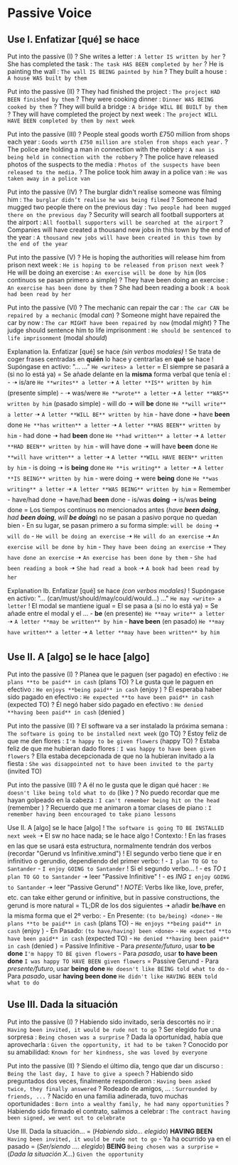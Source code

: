 # Passive Voice

## Use I. Enfatizar [qué] se hace


Put into the passive (I)
    ? She writes a letter : `A letter IS written by her`
    ? She has completed the task : `The task HAS BEEN completed by her`
    ? He is painting the wall : `The wall IS BEING painted by him`
    ? They built a house : `A house WAS built by them`

Put into the passive (II)
    ? They had finished the project : `The project HAD BEEN finished by them`
    ? They were cooking dinner : `Dinner WAS BEING cooked by them`
    ? They will build a bridge : `A bridge WILL BE BUILT by them`
    ? They will have completed the project by next week : `The project WILL HAVE BEEN completed by them by next week`

Put into the passive (III)
    ? People steal goods worth £750 million from shops each year : `Goods worth £750 million are stolen from shops each year.`
    ? The police are holding a man in connection with the robbery : `A man is being held in connection with the robbery`
    ? The police have released photos of the suspects to the media : `Photos of the suspects have been released to the media.`
    ? The police took him away in a police van : `He was taken away in a police van`

Put into the passive (IV)
    ? The burglar didn't realise someone was filming him : `The burglar didn’t realise he was being filmed`
    ? Someone had mugged two people there on the previous day : `Two people had been mugged there on the previous day`
    ? Security will search all football supporters at the airport : `All football supporters will be searched at the airport`
    ? Companies will have created a thousand new jobs in this town by the end of the year : `A thousand new jobs will have been created in this town by the end of the year`

Put into the passive (V)
    ? He is hoping the authorities will release him from prison next week : `He is hoping to be released from prison next week`
    ? He will be doing an exercise : `An exercise will be done by him` (los continuos se pasan primero a simple)
    ? They have been doing an exercise : `An exercise has been done by them`
    ? She had been reading a book : `A book had been read by her`

Put into the passive (VI)
    ? The mechanic can repair the car : `The car CAN be repaired by a mechanic` (modal _can_)
    ? Someone might have repaired the car by now : `The car MIGHT have been repaired by now` (modal _might_)
    ? The judge should sentence him to life imprisonment : `He should be sentenced to life imprisonment` (modal _should_)

Explanation Ia. Enfatizar [qué] se hace _(sin verbos modales)_
    ! Se trata de coger frases centradas en **quién** lo hace y centrarlas en **qué** se hace
    ! Supóngase en activo: "... <verb> ..." `He <writes> a letter`
    = El <verb> siempre se pasará a <done> (si no lo está ya)
    = Se añade delante <to be> en la **misma** forma verbal que tenía el <verb>:
        - <present> 🠢 is/are `He **writes** a letter` 🠢 `A letter **IS** written by him` (presente simple)
        - <past> 🠢 was/were `He **wrote** a letter` 🠢 `A letter **WAS** written by him` (pasado simple)
        - will do 🠢 will **be** done `He **will write** a letter` 🠢 `A letter **WILL BE** written by him`
        - have done 🠢  have **been** done `He **has written** a letter` 🠢 `A letter **HAS BEEN** written by him`
        - had done 🠢 had **been** done `He **had written** a letter` 🠢 `A letter **HAD BEEN** written by him`
        - will have done 🠢 will have **been** done `He **will have written** a letter` 🠢 `A letter **WILL HAVE BEEN** written by him`
        - is doing 🠢 is **being** done `He **is writing** a letter` 🠢 `A letter **IS BEING** written by him`
        - were doing 🠢 were **being** done `He **was writing** a letter` 🠢 `A letter **WAS BEING** written by him`
    = Remember
        - have/had done 🠢 have/had **been** done
        - is/was **doing** 🠢 is/was **being** done
    = Los tiempos continuos no mencionados antes (_have **been doing**_, _had **been doing**_, _will **be doing**_) no se pasan a pasivo porque no quedan bien
        - En su lugar, se pasan primero a su forma simple: `will be doing` 🠢 `will do`
        - `He will be doing an exercise` 🠢 `He will do an exercise` 🠢 `An exercise will be done by him`
        - `They have been doing an exercise` 🠢 `They have done an exercise` 🠢 `An exercise has been done by them`
        - `She had been reading a book` 🠢 `She had read a book` 🠢 `A book had been read by her`

Explanation Ib. Enfatizar [qué] se hace _(con verbos modales)_
    ! Supóngase en activo: "... (can/must/should/may/could/would...) <verb> ..." `He may <write> a letter`
    ! El modal se mantiene igual
    = El <verb> se pasa a <done> (si no lo está ya)
    = Se añade entre el modal y el <done>...
        - **be** (en presente) `He **may write** a letter` 🠢 `A letter **may be written** by him`
        - **have been** (en pasado) `He **may have written** a letter` 🠢 `A letter **may have been written** by him`


## Use II. A [algo] se le hace [algo]

Put into the passive (I)
    ? Planea que le paguen (ser pagado) en efectivo : `He plans **to be paid** in cash` (plans TO)
    ? Le gusta que le paguen en efectivo : `He enjoys **being paid** in cash` (enjoy <ing>)
    ? Él esperaba haber sido pagado en efectivo : `He expected **to have been paid** in cash` (expected TO)
    ? Él negó haber sido pagado en efectivo : `He denied **having been paid** in cash` (denied <ing>)

Put into the passive (II)
    ? El software va a ser instalado la próxima semana : `The software is going to be installed next week` (go TO)
    ? Estoy feliz de que me den flores : `I'm happy to be given flowers` (happy TO)
    ? Estaba feliz de que me hubieran dado flores : `I was happy to have been given flowers`
    ? Ella estaba decepcionada de que no la hubieran invitado a la fiesta : `She was disappointed not to have been invited to the party` (invited TO)

Put into the passive (III)
    ? A él no le gusta que le digan qué hacer : `He doesn't like being told what to do` (like <ing>)
    ? No puedo recordar que me hayan golpeado en la cabeza : `I can't remember being hit on the head` (remember <ing>)
    ? Recuerdo que me animaron a tomar clases de piano : `I remember having been encouraged to take piano lessons`

Use II. A [algo] se le hace [algo]
    ! `The software is going TO BE INSTALLED next week` 🠢 El sw no hace nada; se le hace algo
    ! Contexto:
    ! En las frases en las que se usará esta estructura, normalmente tendrán dos verbos (recordar "Gerund vs Infinitive.xmind")
    ! El segundo verbo tiene que ir en infinitivo o gerundio, dependiendo del primer verbo:
    ! - `I plan TO GO to Santander` - `I enjoy GOING to Santander`
    ! Si el segundo verbo...
    ! - es _TO <base>_ `I plan TO GO to Santander` 🠢 leer "Passive Infinitive"
    ! - es _ING_ `I enjoy GOING to Santander` 🠢 leer "Passive Gerund"
    ! _NOTE_: Verbs like like, love, prefer, etc. can take either gerund or infinitive, but in passive constructions, the gerund is more natural
    = TL;DR de los dos siguientes 🠢 añadir **be**/**have** en la misma forma que el 2º verbo:
        - En Presente: `(to be/being) <done>` - `He plans **to be paid** in cash` (plans TO) - `He enjoys **being paid** in cash` (enjoy <ing>)
        - En Pasado: `(to have/having) been <done>` - `He expected **to have been paid** in cash` (expected TO) - `He denied **having been paid** in cash` (denied <ing>)
    = Passive Infinitive
        - Para _presente/futuro_, usar **to be done** `I'm happy TO BE given flowers`
        - Para _pasado_, usar **to have been done** `I was happy TO HAVE BEEN given flowers`
    = Passive Gerund
        - Para _presente/futuro_, usar **being done** `He doesn't like BEING told what to do`
        - Para _pasado_, usar **having been done** `He didn't like HAVING BEEN told what to do`

## Use III. Dada la situación

Put into the passive (I)
    ? Habiendo sido invitado, sería descortés no ir : `Having been invited, it would be rude not to go`
    ? Ser elegido fue una sorpresa : `Being chosen was a surprise`
    ? Dada la oportunidad, había que aprovecharla : `Given the opportunity, it had to be taken`
    ? Conocido por su amabilidad: `Known for her kindness, she was loved by everyone`

Put into the passive (II)
    ? Siendo el último día, tengo que dar un discurso : `Being the last day, I have to give a speech`
    ? Habiendo sido preguntados dos veces, finalmente respondieron : `Having been asked twice, they finally answered`
    ? Rodeado de amigos, ... : `Surrounded by friends, ...`
    ? Nacido en una familia adinerada, tuvo muchas oportunidades : `Born into a wealthy family, he had many opportunities`
    ? Habiendo sido firmado el contrato, salimos a celebrar : `The contract having been signed, we went out to celebrate`

Use III. Dada la situación...
	= (_Habiendo sido... elegido_) **HAVING BEEN <done>** `Having been invited, it would be rude not to go`
			- Ya ha ocurrido ya en el pasado
	= (_Ser/siendo .... elegido_)  **BEING <done>** `Being chosen was a surprise`
	= (_Dada la situación X..._)  **<done>** `Given the opportunity`
